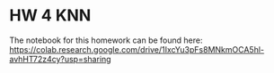 # HW 4 KNN

The notebook for this homework can be found here: https://colab.research.google.com/drive/1IxcYu3pFs8MNkmOCA5hl-avhHT72z4cy?usp=sharing